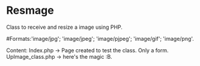 Resmage
=======

Class to receive and resize a image using PHP.

#Formats:'image/jpg';
         'image/jpeg';
         'image/pjpeg';
         'image/gif';
         'image/png'.
         
Content: 
Index.php -> Page created to test the class. Only a form.
UpImage_class.php -> here's the magic :B.
